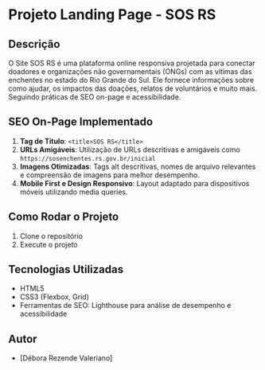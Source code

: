 # Projeto Landing Page - SOS RS

## Descrição
O Site SOS RS é uma plataforma online responsiva projetada para conectar doadores e organizações não governamentais (ONGs) com as vítimas das enchentes no estado do Rio Grande do Sul. Ele fornece informações sobre como ajudar, os impactos das doações, relatos de voluntários e muito mais. Seguindo práticas de SEO on-page e acessibilidade.

## SEO On-Page Implementado
1. **Tag de Título**: `<title>SOS RS</title>`
3. **URLs Amigáveis**: Utilização de URLs descritivas e amigáveis como `https://sosenchentes.rs.gov.br/inicial`
4. **Imagens Otimizadas**: Tags alt descritivas, nomes de arquivo relevantes e compreensão de imagens para melhor desempenho.
5. **Mobile First e Design Responsivo**: Layout adaptado para dispositivos móveis utilizando media queries.

## Como Rodar o Projeto 
1. Clone o repositório
2. Execute o projeto

## Tecnologias Utilizadas
- HTML5
- CSS3 (Flexbox, Grid)
- Ferramentas de SEO: Lighthouse para análise de desempenho e acessibilidade

## Autor
- [Débora Rezende Valeriano]
